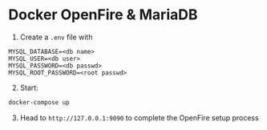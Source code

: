 # Docker OpenFire & MariaDB

1. Create a `.env` file with

```
MYSQL_DATABASE=<db name>
MYSQL_USER=<db user>
MYSQL_PASSWORD=<db passwd>
MYSQL_ROOT_PASSWORD=<root passwd>
```

2. Start:

```sh
docker-compose up
```

3. Head to `http://127.0.0.1:9090` to complete the OpenFire setup process
